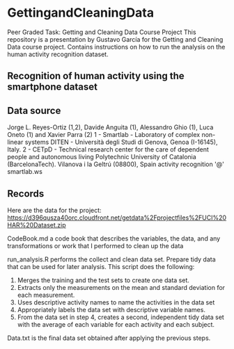 # GettingandCleaningData

Peer Graded Task: Getting and Cleaning Data Course Project
This repository is a presentation by Gustavo García for the Getting and Cleaning Data course project. Contains instructions on how to run the analysis on the human activity recognition dataset.

## Recognition of human activity using the smartphone dataset
## Data source
Jorge L. Reyes-Ortiz (1,2), Davide Anguita (1), Alessandro Ghio (1), Luca Oneto (1) and Xavier Parra (2)
1 - Smartlab - Laboratory of complex non-linear systems
DITEN - Università degli Studi di Genova, Genoa (I-16145), Italy.
2 - CETpD - Technical research center for the care of dependent people and autonomous living
Polytechnic University of Catalonia (BarcelonaTech). Vilanova i la Geltrú (08800), Spain
activity recognition '@' smartlab.ws

## Records

Here are the data for the project:
https://d396qusza40orc.cloudfront.net/getdata%2Fprojectfiles%2FUCI%20HAR%20Dataset.zip

CodeBook.md a code book that describes the variables, the data, and any transformations or work that I performed to clean up the data

run_analysis.R performs the collect and clean data set. Prepare tidy data that can be used for later analysis. This script does the following:

1. Merges the training and the test sets to create one data set.
2. Extracts only the measurements on the mean and standard deviation for each measurement.
3. Uses descriptive activity names to name the activities in the data set
4. Appropriately labels the data set with descriptive variable names.
5. From the data set in step 4, creates a second, independent tidy data set with the average of each variable for each activity and each subject.

Data.txt is the final data set obtained after applying the previous steps.
